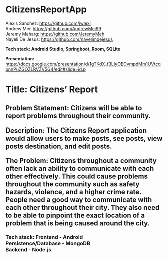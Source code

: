 # CitizensReportApp

Alexis Sanchez: https://github.com/jwlexi <br />
Andrew Mei: https://github.com/AndrewMei99 <br />
Jeremy Meharg: https://github.com/JeremyMeh <br />
Nayeli De Jesus: https://github.com/nayelimdejesus <br />

<strong> Tech stack: Android Studio, Springboot, Room, SQLite</strong>

<strong> Presentation: </strong> https://docs.google.com/presentation/d/1gTKdX_f3LIyOEOvmpdMm1UVtcqbnnPuZGOZLRVZV5G4/edit#slide=id.p

<h1> Title: Citizens’ Report </h1>
<h2>
Problem Statement: Citizens will be able to report problems throughout their community.
  
Description: The Citizens Report application would allow users to make posts, see posts, view posts destination, and edit posts.
  
The Problem: Citizens throughout a community often lack an ability to communicate with each other effectively. This could cause problems throughout the community such as safety hazards, violence, and a higher crime rate. People need a good way to communicate with each other throughout their city. They also need to be able to pinpoint the exact location of a problem that is being caused around the city.
</h2>
<h3>
Tech stack:
Frontend - Android
<br>
Persistence/Database - MongoDB
<br>
Backend - Node.js
</h3>
